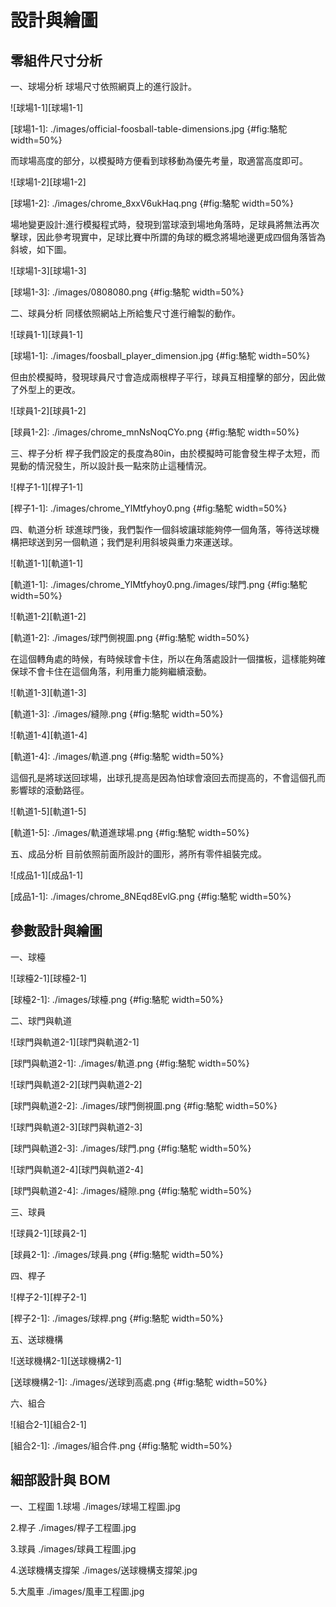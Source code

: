 設計與繪圖
===


零組件尺寸分析
---

一、球場分析
球場尺寸依照網頁上的進行設計。

![球場1-1][球場1-1]

[球場1-1]: ./images/official-foosball-table-dimensions.jpg {#fig:駱駝 width=50%}

而球場高度的部分，以模擬時方便看到球移動為優先考量，取適當高度即可。

![球場1-2][球場1-2]

[球場1-2]: ./images/chrome_8xxV6ukHaq.png {#fig:駱駝 width=50%}

場地變更設計:進行模擬程式時，發現到當球滾到場地角落時，足球員將無法再次擊球，因此參考現實中，足球比賽中所謂的角球的概念將場地邊更成四個角落皆為斜坡，如下圖。

![球場1-3][球場1-3]

[球場1-3]: ./images/0808080.png {#fig:駱駝 width=50%}

二、球員分析
同樣依照網站上所給隻尺寸進行繪製的動作。

![球員1-1][球員1-1]

[球場1-1]: ./images/foosball_player_dimension.jpg {#fig:駱駝 width=50%}

但由於模擬時，發現球員尺寸會造成兩根桿子平行，球員互相撞擊的部分，因此做了外型上的更改。

![球員1-2][球員1-2]

[球員1-2]: ./images/chrome_mnNsNoqCYo.png {#fig:駱駝 width=50%}

三、桿子分析
桿子我們設定的長度為80in，由於模擬時可能會發生桿子太短，而晃動的情況發生，所以設計長一點來防止這種情況。

![桿子1-1][桿子1-1]

[桿子1-1]: ./images/chrome_YlMtfyhoy0.png {#fig:駱駝 width=50%}

四、軌道分析
球進球門後，我們製作一個斜坡讓球能夠停一個角落，等待送球機構把球送到另一個軌道；我們是利用斜坡與重力來運送球。

![軌道1-1][軌道1-1]

[軌道1-1]: ./images/chrome_YlMtfyhoy0.png./images/球門.png {#fig:駱駝 width=50%}

![軌道1-2][軌道1-2]

[軌道1-2]: ./images/球門側視圖.png {#fig:駱駝 width=50%}

在這個轉角處的時候，有時候球會卡住，所以在角落處設計一個擋板，這樣能夠確保球不會卡住在這個角落，利用重力能夠繼續滾動。

![軌道1-3][軌道1-3]

[軌道1-3]: ./images/縫隙.png {#fig:駱駝 width=50%}

![軌道1-4][軌道1-4]

[軌道1-4]: ./images/軌道.png {#fig:駱駝 width=50%}

這個孔是將球送回球場，出球孔提高是因為怕球會滾回去而提高的，不會這個孔而影響球的滾動路徑。

![軌道1-5][軌道1-5]

[軌道1-5]: ./images/軌道進球場.png {#fig:駱駝 width=50%}

五、成品分析
目前依照前面所設計的圖形，將所有零件組裝完成。

![成品1-1][成品1-1]

[成品1-1]: ./images/chrome_8NEqd8EvlG.png {#fig:駱駝 width=50%}

參數設計與繪圖
---

一、球檯

![球檯2-1][球檯2-1]

[球檯2-1]: ./images/球檯.png {#fig:駱駝 width=50%}

二、球門與軌道

![球門與軌道2-1][球門與軌道2-1]

[球門與軌道2-1]: ./images/軌道.png {#fig:駱駝 width=50%}

![球門與軌道2-2][球門與軌道2-2]

[球門與軌道2-2]: ./images/球門側視圖.png {#fig:駱駝 width=50%}

![球門與軌道2-3][球門與軌道2-3]

[球門與軌道2-3]: ./images/球門.png {#fig:駱駝 width=50%}

![球門與軌道2-4][球門與軌道2-4]

[球門與軌道2-4]: ./images/縫隙.png {#fig:駱駝 width=50%}

三、球員

![球員2-1][球員2-1]

[球員2-1]: ./images/球員.png {#fig:駱駝 width=50%}

四、桿子

![桿子2-1][桿子2-1]

[桿子2-1]: ./images/球桿.png {#fig:駱駝 width=50%}

五、送球機構

![送球機構2-1][送球機構2-1]

[送球機構2-1]: ./images/送球到高處.png {#fig:駱駝 width=50%}

六、組合

![組合2-1][組合2-1]

[組合2-1]: ./images/組合件.png {#fig:駱駝 width=50%}

細部設計與 BOM
---

一、工程圖
1.球場
./images/球場工程圖.jpg

2.桿子
./images/桿子工程圖.jpg

3.球員
./images/球員工程圖.jpg

4.送球機構支撐架
./images/送球機構支撐架.jpg

5.大風車
./images/風車工程圖.jpg

